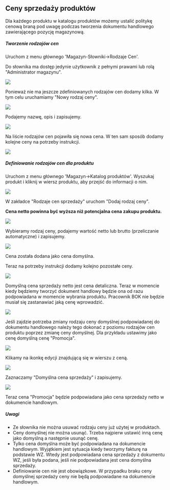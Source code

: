 ## Ceny sprzedaży produktów

Dla każdego produktu w katalogu produktów możemy ustalić politykę cenową braną pod uwagę podczas tworzenia dokumentu handlowego zawierającego pozycję magazynową.

##### Tworzenie rodzajów cen

Uruchom z menu głównego 'Magazyn-Słowniki->Rodzaje Cen'.

Do słownika ma dostęp jedynie użytkownik z pełnymi prawami lub rolą "Administrator magazynu".

![](https://www.chilan.com/lms-plus/screenshots/warehouse/wh-165.png)

Ponieważ nie ma jeszcze zdefiniowanych rodzajów cen dodamy kilka. W tym celu uruchamiamy "Nowy rodzaj ceny".

![](https://www.chilan.com/lms-plus/screenshots/warehouse/wh-166.png)

Podajemy nazwę, opis i zapisujemy.

![](https://www.chilan.com/lms-plus/screenshots/warehouse/wh-167.png)

Na liście rodzajów cen pojawiła się nowa cena. W ten sam sposób dodamy kolejne ceny na potrzeby instrukcji.

![](https://www.chilan.com/lms-plus/screenshots/warehouse/wh-168.png)

##### Definiowanie rodzajów cen dla produktu

Uruchom z menu głównego 'Magazyn->Katalog produktów'.
Wyszukaj produkt i kliknij w wiersz produktu, aby przejść do informacji o nim.

![](https://www.chilan.com/lms-plus/screenshots/warehouse/wh-164.png)

W zakładce "Rodzaje cen sprzedaży" uruchom "Dodaj rodzaj ceny".

**Cena netto powinna być wyższa niż potencjalna cena zakupu produktu.**

![](https://www.chilan.com/lms-plus/screenshots/warehouse/wh-169.png)

Wybieramy rodzaj ceny, podajemy wartość netto lub brutto (przeliczanie automatyczne) i zapisujemy.

![](https://www.chilan.com/lms-plus/screenshots/warehouse/wh-170.png)

Cena została dodana jako cena domyślna.

Teraz na potrzeby instrukcji dodamy kolejno pozostałe ceny.

![](https://www.chilan.com/lms-plus/screenshots/warehouse/wh-171.png)

Domyślną cena sprzedaży netto jest cena detaliczna. Teraz w momencie kiedy będziemy tworzyć dokument handlowy będzie ona od razu podpowiadana w momencie wybrania produktu. Pracownik BOK nie będzie musiał się zastanawiać jaką cenę wprowadzić.

![](https://www.chilan.com/lms-plus/screenshots/warehouse/wh-172.png)

Jeśli zajdzie potrzeba zmiany rodzaju ceny domyślnej podpowiadanej do dokumentu handlowego należy tego dokonać z poziomu rodzajów cen produktu poprzez zmianę ceny domyślnej. Dla przykładu ustawimy jako cenę domyślną
cenę "Promocja".

![](https://www.chilan.com/lms-plus/screenshots/warehouse/wh-171.png)

Klikamy na ikonkę edycji znajdującą się w wierszu z ceną.

![](https://www.chilan.com/lms-plus/screenshots/warehouse/wh-173.png)

Zaznaczamy "Domyślna cena sprzedaży" i zapisujemy.

![](https://www.chilan.com/lms-plus/screenshots/warehouse/wh-174.png)

Teraz cena "Promocja" będzie podpowiadana jako cena sprzedaży netto w dokumencie handlowym.

##### Uwagi

- Ze słownika nie można usuwać rodzaju ceny już użytej w produktach.
- Ceny domyślnej nie można usunąć. Trzeba najpierw ustawić inną cenę jako domyślną a następnie usunąć cenę.
- Tylko cena domyślna może być podpowiadana na dokumencie handlowym. Wyjątkiem jest sytuacja kiedy tworzymy fakturę na podstawie WZ. Wtedy jest podpowiadana cena sprzedaży z dokumentu WZ, jeśli była podana, jeśli nie podpowiadana jest cena domyślna sprzedaży.
- Definiowanie cen nie jest obowiązkowe. W przypadku braku ceny domyślnej sprzedaży ceny nie będą podpowiadane na dokumencie handlowym.
